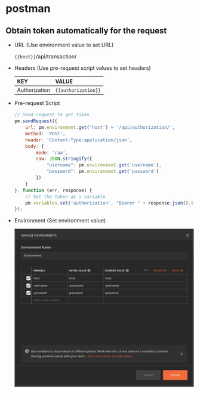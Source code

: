 # postman

## Obtain token automatically for the request
- URL (Use environment value to set URL)

    `{{host}}`/api/transaction/

- Headers (Use pre-request script values to set headers)

    KEY|VALUE
    ---------------|---------------
    Authorization|`{{authorization}}`

- Pre-request Script

    ```javascript
    // Send request to get token
    pm.sendRequest({
        url: pm.environment.get('host') + '/api/authorization/',
        method: 'POST',
        header: 'Content-Type:application/json',
        body: {
            mode: 'raw',
            raw: JSON.stringify({
                "username": pm.environment.get('username'),
                "password": pm.environment.get('password')
            })
        }
    }, function (err, response) {
        // Set the token as a variable
        pm.variables.set('authorization', "Bearer " + response.json().token)
    });
    ```

- Environment (Set environment value)

    ![environment](./environment.jpg "environment")